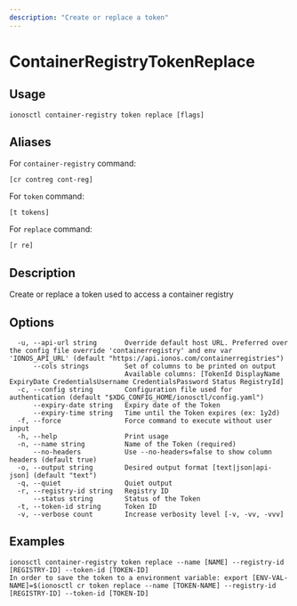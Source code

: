 ```yaml
---
description: "Create or replace a token"
---
```


# ContainerRegistryTokenReplace

## Usage

```text
ionosctl container-registry token replace [flags]
```

## Aliases

For `container-registry` command:

```text
[cr contreg cont-reg]
```

For `token` command:

```text
[t tokens]
```

For `replace` command:

```text
[r re]
```

## Description

Create or replace a token used to access a container registry

## Options

```text
  -u, --api-url string       Override default host URL. Preferred over the config file override 'containerregistry' and env var 'IONOS_API_URL' (default "https://api.ionos.com/containerregistries")
      --cols strings         Set of columns to be printed on output 
                             Available columns: [TokenId DisplayName ExpiryDate CredentialsUsername CredentialsPassword Status RegistryId]
  -c, --config string        Configuration file used for authentication (default "$XDG_CONFIG_HOME/ionosctl/config.yaml")
      --expiry-date string   Expiry date of the Token
      --expiry-time string   Time until the Token expires (ex: 1y2d)
  -f, --force                Force command to execute without user input
  -h, --help                 Print usage
  -n, --name string          Name of the Token (required)
      --no-headers           Use --no-headers=false to show column headers (default true)
  -o, --output string        Desired output format [text|json|api-json] (default "text")
  -q, --quiet                Quiet output
  -r, --registry-id string   Registry ID
      --status string        Status of the Token
  -t, --token-id string      Token ID
  -v, --verbose count        Increase verbosity level [-v, -vv, -vvv]
```

## Examples

```text
ionosctl container-registry token replace --name [NAME] --registry-id [REGISTRY-ID] --token-id [TOKEN-ID]
In order to save the token to a environment variable: export [ENV-VAL-NAME]=$(ionosctl cr token replace --name [TOKEN-NAME] --registry-id [REGISTRY-ID] --token-id [TOKEN-ID]
```

